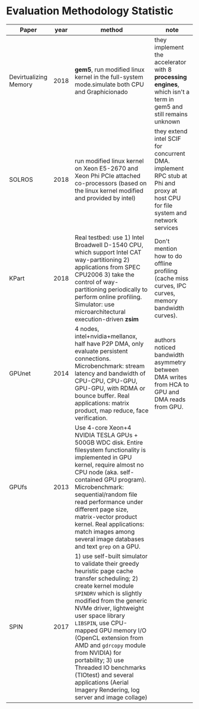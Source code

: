# Evaluation Methodology Statistic

| Paper                 | year | method                                                       | note                                                         |
| --------------------- | ---- | ------------------------------------------------------------ | ------------------------------------------------------------ |
| Devirtualizing Memory | 2018 | **gem5**, run modified linux kernel in the full-system mode.simulate both CPU and Graphicionado | they implement the accelerator with 8 **processing engines**, which isn't a term in gem5 and still remains unknown |
| SOLROS                | 2018 | run modified linux kernel on Xeon E5-2670 and Xeon Phi PCIe attached co-processors (based on the linux kernel modified and provided by intel) | they extend intel SCIF for concurrent DMA. implement RPC stub at Phi and proxy at host CPU for file system and network services |
| KPart                 | 2018 | Real testbed: use 1) Intel Broadwell D-1540 CPU, which support Intel CAT way-partitioning 2) applications from SPEC CPU2006 3) take the control of way-partitioning periodically to perform online profiling. Simulator: use microarchitectural execution-driven **zsim** | Don't mention how to do offline profiling (cache miss curves, IPC curves, memory bandwidth curves). |
| GPUnet                | 2014 | 4 nodes, intel+nvidia+mellanox, half have P2P DMA, only evaluate persistent connections. Microbenchmark: stream latency and bandwidth of CPU-CPU, CPU-GPU, GPU-GPU, with RDMA or bounce buffer. Real applications: matrix product, map reduce, face verification. | authors noticed bandwidth asymmetry between DMA writes from HCA to GPU and DMA reads from GPU. |
| GPUfs                 | 2013 | Use 4-core Xeon+4 NVIDIA TESLA GPUs + 500GB WDC disk. Entire filesystem functionality is implemented in GPU kernel, require almost no CPU node (aka. self-contained GPU program). Microbenchmark: sequential/random file read performance under different page size, matrix-vector product kernel. Real applications: match images among several image databases and text `grep` on a GPU. |                                                              |
| SPIN                  | 2017 | 1) use self-built simulator to validate their greedy heuristic page cache transfer scheduling; 2) create kernel module `SPINDRV` which is slightly modified from the generic NVMe driver, lightweight user space library `LIBSPIN`, use CPU-mapped GPU memory I/O (OpenCL extension from AMD and `gdrcopy` module from NVIDIA) for portability; 3) use Threaded IO benchmarks (TIOtest) and several applications (Aerial Imagery Rendering, log server and  image collage) |                                                              |

